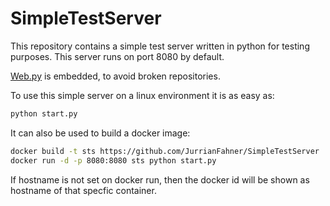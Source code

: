 # SimpleTestServer
This repository contains a simple test server written in python for testing purposes. This server runs on port 8080 by default.

[Web.py](http://webpy.org) is embedded, to avoid broken repositories. 

To use this simple server on a linux environment it is as easy as:
```bash
python start.py
```

It can also be used to build a docker image:
```bash
docker build -t sts https://github.com/JurrianFahner/SimpleTestServer
docker run -d -p 8080:8080 sts python start.py
```
If hostname is not set on docker run, then the docker id will be shown as hostname of that specfic container.